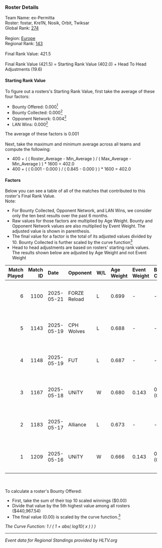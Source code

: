### Roster Details<br />
Team Name: ex-Permitta<br />
Roster: fostar, Kre1N, Nosik, Orbit, Twiksar<br />
Global Rank: [274](../../standings_global_2025_08_04.md)<br />
<br />
Region: [Europe]( ../../standings_europe_2025_08_04.md)<br />
Regional Rank: [143]( ../../standings_europe_2025_08_04.md)<br />
<br />
Final Rank Value:  421.5<br />
<br />
Final Rank Value (421.5) = Starting Rank Value (402.0) + Head To Head Adjustments (19.6)<br />

#### Starting Rank Value<br />
To figure out a rosters's Starting Rank Value, first take the average of these four factors:<br />
- Bounty Offered: 0.000[<sup>1</sup>](#table2)
- Bounty Collected: 0.000[<sup>2</sup>](#table1)
- Opponent Network: 0.004[<sup>2</sup>](#table1)
- LAN Wins: 0.000[<sup>2</sup>](#table1)

The average of these factors is 0.001<br />
<br />
Next, take the maximum and minimum average across all teams and compute the following:<br />
- 400 + ( ( Roster_Average - Min_Average ) / ( Max_Average - Min_Average ) ) * 1600 = 402.0
- 400 + ( ( 0.001 - 0.000 ) / ( 0.845 - 0.000 ) ) * 1600 = 402.0


#### Factors<br />
Below you can see a table of all of the matches that contributed to this roster's Final Rank Value.<br />
Note:<br />

- For Bounty Collected, Opponent Network, and LAN Wins, we consider only the ten best results over the past 6 months.
- Raw values for those factors are multiplied by Age Weight. Bounty and Opponent Network values are also multiplied by Event Weight. The adjusted value is shown in parenthesis.
- The final value for a factor is the total of its adjusted values divided by 10. Bounty Collected is further scaled by the curve function[<sup>3</sup>](#curveFunction)
- Head to head adjustments are based on rosters' starting rank values. The results shown below are adjusted by Age Weight and not Event Weight
<span id="table1"></span><br />


| Match Played | Match ID | Date       | Opponent     | W/L | Age Weight | Event Weight | Bounty Collected | Opponent Network | LAN Wins  | H2H Adj. | Roster                                 |
| -: | -: | :- | :- | :- | :- | :- | :- | :- | :- | -: | :- |
|            6 |     1100 | 2025-05-21 | FORZE Reload | L   | 0.699      | -            | -                | -                | -         |    -2.92 | fostar, Kre1N, Nosik, Orbit, Twiksar   |
|            5 |     1143 | 2025-05-19 | CPH Wolves   | L   | 0.688      | -            | -                | -                | -         |    -2.22 | fostar, Kre1N, Orbit, Tionix, Twiksar  |
|            4 |     1148 | 2025-05-19 | FUT          | L   | 0.687      | -            | -                | -                | -         |    -3.91 | fostar, Kre1N, Orbit, P4TriCK, Twiksar |
|            3 |     1167 | 2025-05-18 | UNiTY        | W   | 0.680      | 0.143        | 0.000 (0.000)    | 0.216 (0.021)    | 0 (0.000) |    14.52 | fostar, Kre1N, Orbit, Tionix, Twiksar  |
|            2 |     1183 | 2025-05-17 | Alliance     | L   | 0.673      | -            | -                | -                | -         |    -0.49 | fostar, Kre1N, Orbit, Tionix, Twiksar  |
|            1 |     1209 | 2025-05-16 | UNiTY        | W   | 0.666      | 0.143        | 0.000 (0.000)    | 0.216 (0.021)    | 0 (0.000) |    14.57 | Kre1N, Orbit, P4TriCK, Tionix, Twiksar |

<br />
<span id="table2"></span><br />
To calculate a roster's Bounty Offered:<br />

- First, take the sum of their top 10 scaled winnings ($0.00)
- Divide that value by the 5th highest value among all rosters ($440,967.54)
- The final value (0.00) is scaled by the curve function.[<sup>3</sup>](#curveFunction)

<span id="curveFunction"></span>_The Curve Function: 1 / ( 1 + abs( log10( x ) ) )_<br />

---
_Event data for Regional Standings provided by HLTV.org_<br />
